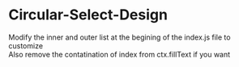 # Circular-Select-Design
Modify the inner and outer list at the begining of the index.js file to customize<br> 
Also remove the contatination of index from ctx.fillText if you want
